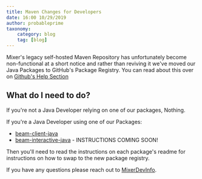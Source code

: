 ```yaml
---
title: Maven Changes for Developers
date: 16:00 10/29/2019
author: probableprime
taxonomy:
    category: blog
    tag: [blog]
---
```


Mixer's legacy self-hosted Maven Repository has unfortunately become non-functional at a short notice and rather than reviving it we've moved our Java Packages to GitHub's Package Registry. You can read about this over on [Github's Help Section](https://help.github.com/en/github/managing-packages-with-github-package-registry/about-github-package-registry)

## What do I need to do?

If you're not a Java Developer relying on one of our packages, Nothing.

If you're a Java Developer using one of our Packages:
- [beam-client-java](https://github.com/mixer/beam-client-java)
- [beam-interactive-java](https://github.com/mixer/beam-interactive-java) - INSTRUCTIONS COMING SOON!

Then you'll need to read the instructions on each package's readme for instructions on how to swap to the new package registry.

If you have any questions please reach out to [MixerDevInfo](mailto:mixerdevinfo@microsoft.com).


